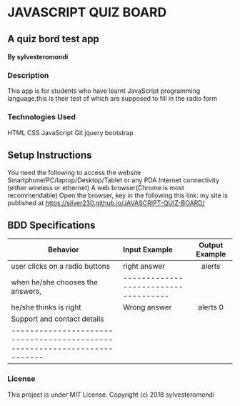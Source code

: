 # JAVASCRIPT QUIZ BOARD
##  A quiz bord test app
#### By sylvesteromondi

### Description
This app is for students who have learnt JavaScript programming language.this is their test of which are supposed to fill in the radio form
### Technologies Used
HTML
CSS
JavaScript
Git
jquery
bootstrap

## Setup Instructions
You need the following to access the website Smartphone/PC/laptop/Desktop/Tablet or any PDA Internet connectivity (either wireless or ethernet) A web browser(Chrome is most recommendable) Open the browser, key in the following this link: my site is published at   https://silver230.github.io/JAVASCRIPT-QUIZ-BOARD/

## BDD Specifications
|Behavior	              | Input Example	      |Output Example|
|-----------------------|:--------------------|:------------------------:|
user clicks on a radio buttons    | right answer            | alerts  |  12marks                           |                                   |
when he/she chooses the answers,  |------------------------------------|
he/she thinks is right            |Wrong answer             | alerts 0 | marks                             |-------------------------------------|
Support and contact details       |                                      |
-------------------------------------------------------------------------|

### License
This project is under MIT License. Copyright (c) 2018 sylvesteromondi

